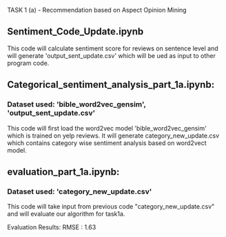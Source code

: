 TASK 1 (a) - Recommendation based on Aspect Opinion Mining 

## Sentiment_Code_Update.ipynb
This code will calculate sentiment score for reviews on sentence level and will generate 'output_sent_update.csv' which will be ued as input to other program code.

## Categorical_sentiment_analysis_part_1a.ipynb:

### Dataset used: 'bible_word2vec_gensim', 'output_sent_update.csv'

This code will first load the word2vec model 'bible_word2vec_gensim' which is trained on yelp reviews.
It will generate category_new_update.csv which contains category wise sentiment analysis based on word2vect model.

 ## evaluation_part_1a.ipynb:
 
 ### Dataset used: 'category_new_update.csv'

This code will take input from previous code "category_new_update.csv" and will evaluate our algorithm for task1a.

Evaluation Results: RMSE : 1.63
